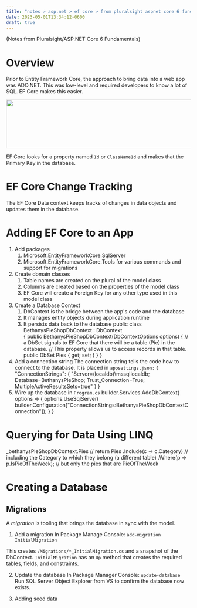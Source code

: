 ```yaml
---
title: "notes > asp.net > ef core > from pluralsight aspnet core 6 fundamentals"
date: 2023-05-01T13:34:12-0600
draft: true
---
```

(Notes from Pluralsight/ASP.NET Core 6 Fundamentals)
# Overview
Prior to Entity Framework Core, the approach to bring data into a web app was ADO.NET. This was low-level and required developers to know a lot of SQL. EF Core makes this easier.

<img src="media/Notes-from-ASP.NET-Core-6-Fundamentals-Pluralsight-course-image1.png" style="width:7.09167in;height:1.38333in" />

EF Core looks for a property named `Id` or `ClassNameId` and makes that the Primary Key in the database.

# EF Core Change Tracking
The EF Core Data context keeps tracks of changes in data objects and updates them in the database.

# Adding EF Core to an App
1.  Add packages
    1.  Microsoft.EntityFrameworkCore.SqlServer
    2.  Microsoft.EntityFrameworkCore.Tools for various commands and support for migrations
2.  Create domain classes
    1.  Table names are created on the plural of the model class
    2.  Columns are created based on the properties of the model class
    3.  EF Core will create a Foreign Key for any other type used in this model class
3.  Create a Database Context
    1.  DbContext is the bridge between the app's code and the database
    2.  It manages entity objects during application runtime
    3.  It persists data back to the database
public class BethanysPieShopDbContext : DbContext  
{
public BethanysPieShopDbContext(DbContextOptions<BethanysPieShopDbContext> options)
{
// a DbSet signals to EF Core that there will be a table (Pie) in the database.
// This property allows us to access records in that table.
public DbSet<Pie> Pies { get; set; }
}
}
4.  Add a connection string
The connection string tells the code how to connect to the database.
It is placed in `appsettings.json:`
{
"ConnectionStrings": {
"Server=(localdb)\mssqllocaldb;
Database=BethanysPieShop;
Trust_Connection=True;
MultipleActiveResultsSets=true"
}
}
5.  Wire up the database in `Program.cs`
builder.Services.AddDbContext<BethanysPieShopDbContext>(
options => {
options.UseSqlServer(
builder.Configuration["ConnectionStrings:BethanysPieShopDbContextConnection"]);
}
}

# Querying for Data Using LINQ
_bethanysPieShopDbContext.Pies // return Pies
.Include(c => c.Category) // including the Category to which they belong (a different table)
.Where(p => p.IsPieOfTheWeek); // but only the pies that are PieOfTheWeek

# Creating a Database
## Migrations
A *migration* is tooling that brings the database in sync with the model.

1.  Add a migration
In Package Manage Console: `add-migration InitialMigration`

This creates `/Migrations/*_InitialMigration.cs` and a snapshot of the DbContext.
`InitialMigration` has an `Up` method that creates the required tables, fields, and constraints.  

2.  Update the database
In Package Manager Console: `update-database`
Run SQL Server Object Explorer from VS to confirm the database now exists.

3.  Adding seed data

